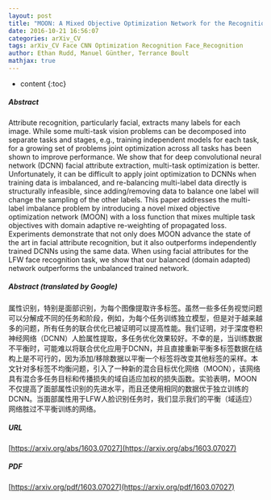 ```yaml
---
layout: post
title: "MOON: A Mixed Objective Optimization Network for the Recognition of Facial Attributes"
date: 2016-10-21 16:56:07
categories: arXiv_CV
tags: arXiv_CV Face CNN Optimization Recognition Face_Recognition
author: Ethan Rudd, Manuel Günther, Terrance Boult
mathjax: true
---
```


* content
{:toc}

##### Abstract
Attribute recognition, particularly facial, extracts many labels for each image. While some multi-task vision problems can be decomposed into separate tasks and stages, e.g., training independent models for each task, for a growing set of problems joint optimization across all tasks has been shown to improve performance. We show that for deep convolutional neural network (DCNN) facial attribute extraction, multi-task optimization is better. Unfortunately, it can be difficult to apply joint optimization to DCNNs when training data is imbalanced, and re-balancing multi-label data directly is structurally infeasible, since adding/removing data to balance one label will change the sampling of the other labels. This paper addresses the multi-label imbalance problem by introducing a novel mixed objective optimization network (MOON) with a loss function that mixes multiple task objectives with domain adaptive re-weighting of propagated loss. Experiments demonstrate that not only does MOON advance the state of the art in facial attribute recognition, but it also outperforms independently trained DCNNs using the same data. When using facial attributes for the LFW face recognition task, we show that our balanced (domain adapted) network outperforms the unbalanced trained network.

##### Abstract (translated by Google)
属性识别，特别是面部识别，为每个图像提取许多标签。虽然一些多任务视觉问题可以分解成不同的任务和阶段，例如，为每个任务训练独立模型，但是对于越来越多的问题，所有任务的联合优化已被证明可以提高性能。我们证明，对于深度卷积神经网络（DCNN）人脸属性提取，多任务优化效果较好。不幸的是，当训练数据不平衡时，可能难以将联合优化应用于DCNN，并且直接重新平衡多标签数据在结构上是不可行的，因为添加/移除数据以平衡一个标签将改变其他标签的采样。本文针对多标签不均衡问题，引入了一种新的混合目标优化网络（MOON），该网络具有混合多任务目标和传播损失的域自适应加权的损失函数。实验表明，MOON不仅提高了面部属性识别的先进水平，而且还使用相同的数据优于独立训练的DCNN。当面部属性用于LFW人脸识别任务时，我们显示我们的平衡（域适应）网络胜过不平衡训练的网络。

##### URL
[https://arxiv.org/abs/1603.07027](https://arxiv.org/abs/1603.07027)

##### PDF
[https://arxiv.org/pdf/1603.07027](https://arxiv.org/pdf/1603.07027)

